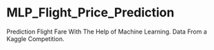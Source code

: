 # MLP_Flight_Price_Prediction
Prediction Flight Fare With The Help of Machine Learning. Data From a Kaggle Competition.
